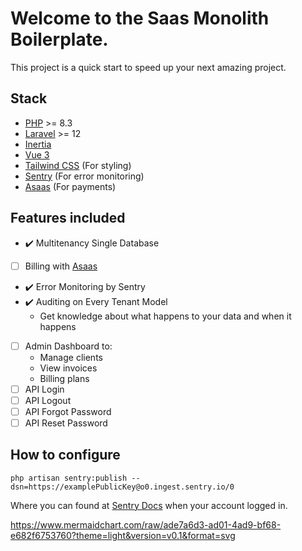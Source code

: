 # Welcome to the Saas Monolith Boilerplate.

This project is a quick start to speed up your next amazing project.

## Stack

- [PHP](https://www.php.net/) >= 8.3
- [Laravel](https://laravel.com/) >= 12
- [Inertia](https://inertiajs.com/)
- [Vue 3](https://vuejs.org/)
- [Tailwind CSS](https://tailwindcss.com/) (For styling)
- [Sentry](https://sentry.io/) (For error monitoring)
- [Asaas](https://www.asaas.com/) (For payments)


## Features included

- :heavy_check_mark: Multitenancy Single Database
- [ ] Billing with [Asaas](https://www.asaas.com/desenvolvedores)
- :heavy_check_mark: Error Monitoring by Sentry
- :heavy_check_mark: Auditing on Every Tenant Model
    - Get knowledge about what happens to your data and when it happens
- [ ] Admin Dashboard to:
    - Manage clients
    - View invoices
    - Billing plans
- [ ] API Login
- [ ] API Logout
- [ ] API Forgot Password
- [ ] API Reset Password

## How to configure

```
php artisan sentry:publish --dsn=https://examplePublicKey@o0.ingest.sentry.io/0
```

Where you can found at [Sentry Docs](https://docs.sentry.io/platforms/php/guides/laravel/#configure) when your account logged in.

https://www.mermaidchart.com/raw/ade7a6d3-ad01-4ad9-bf68-e682f6753760?theme=light&version=v0.1&format=svg
